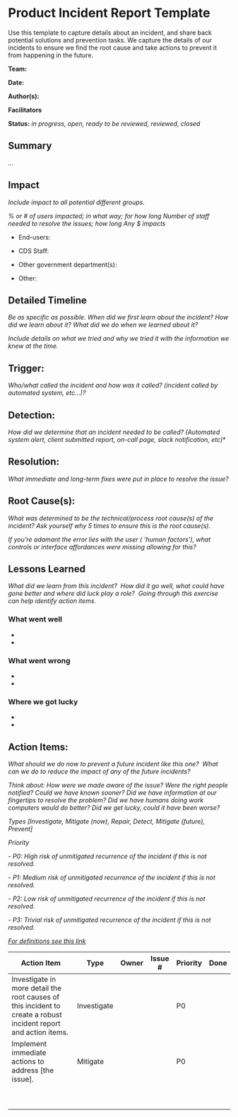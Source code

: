 # Product Incident Report Template

Use this template to capture details about an incident, and share back potential solutions and prevention tasks.
We capture the details of our incidents to ensure we find the root cause and take actions to prevent it from happening in the future.

**Team:**

**Date:**

**Author(s):**

**Facilitators**

**Status:** *in progress, open, ready to be reviewed, reviewed, closed*

## Summary

*...*

## Impact

*Include impact to all potential different groups.*

*% or # of users impacted; in what way; for how long Number of staff needed to resolve the issues; how long Any $ impacts*

- End-users: 

- CDS Staff: 

- Other government department(s): 

- Other: 

## Detailed Timeline 

*Be as specific as possible. When did we first learn about the incident? How did we learn about it? What did we do when we learned about it?*

*Include details on what we tried and why we tried it with the information we knew at the time.*

## Trigger:

*Who/what called the incident and how was it called? (incident called by automated system, etc…)?*

## Detection:

*How did we determine that an incident needed to be called? (Automated system alert, client submitted report, on-call page, slack notification, etc)**

## Resolution:

*What immediate and long-term fixes were put in place to resolve the issue?*

## Root Cause(s):

*What was determined to be the technical/process root cause(s) of the incident? Ask yourself why 5 times to ensure this is the root cause(s).*

*If you’re adamant the error lies with the user ( ‘human factors’), what controls or interface affordances were missing allowing for this?*

## Lessons Learned

*What did we learn from this incident?  How did it go well, what could have gone better and where did luck play a role?  Going through this exercise can help identify action items.*

### What went well

*
*

### What went wrong

*
*

### Where we got lucky

*
*

## Action Items:

*What should we do now to prevent a future incident like this one?  What can we do to reduce the impact of any of the future incidents?*

*Think about: How were we made aware of the issue? Were the right people notified? Could we have known sooner? Did we have information at our fingertips to resolve the problem? Did we have humans doing work computers would do better? Did we get lucky, could it have been worse?*

*Types [Investigate, Mitigate (now), Repair, Detect, Mitigate (future), Prevent]*

*Priority*

*- P0: High risk of unmitigated recurrence of the incident if this is not resolved.*

*- P1: Medium risk of unmitigated recurrence of the incident if this is not resolved.*

*- P2: Low risk of unmitigated recurrence of the incident if this is not resolved.*

*- P3: Trivial risk of unmitigated recurrence of the incident if this is not resolved.*

*[For definitions see this link](https://storage.googleapis.com/pub-tools-public-publication-data/pdf/3eeb4c1d9073ca5910e49f5252cb3cf648487ac2.pdf)*

|Action Item|Type|Owner|Issue #|Priority|Done|
|-|-|-|-|-|-|
Investigate in more detail the root causes of this incident to create a robust incident report and action items.| Investigate| | |P0|
Implement immediate actions to address [the issue].|Mitigate| | | P0
 | | | | | |
 | | | | | |
 | | | | | |
 | | | | | |
 | | | | | |
 | | | | | |
 | | | | | |
 | | | | | |
 | | | | | |
